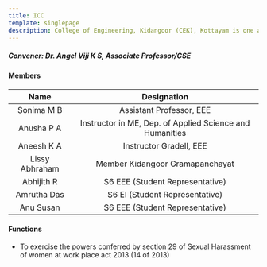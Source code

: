 ```yaml
---
title: ICC
template: singlepage
description: College of Engineering, Kidangoor (CEK), Kottayam is one among the premier institutions in the state. The college is governed by the Co-operative Academy of Professional Education established by the Government of Kerala. The admissions are based on the rank obtained by the students in the State Entrance examinations and functioning of the college is according to the rules and regulations formulated by the Government of Kerala.
---
```


##### **Convener:** Dr. Angel Viji K S,  Associate Professor/CSE
 


#### Members

| Name | Designation |
|:--------------------:|:---------------------------:|
| Sonima M B | Assistant Professor, EEE |
| Anusha P A | Instructor in ME, Dep. of Applied Science and Humanities |
| Aneesh K A | Instructor GradeII, EEE |
| Lissy Abhraham | Member Kidangoor Gramapanchayat |
| Abhijith R | S6 EEE (Student Representative) |
| Amrutha Das | S6 EI (Student Representative) |
| Anu Susan | S6 EEE (Student Representative) |


#### Functions

- To exercise the powers conferred by section 29 of Sexual Harassment of women at work place act 2013 (14 of 2013)
